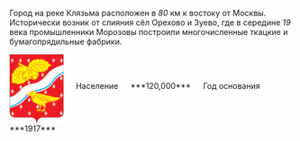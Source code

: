 <!--2021-11-06 01:56:04-->
Город на реке Клязьма расположен в *80* км к востоку от Москвы.
Исторически возник от слияния сёл Орехово и Зуево, где в середине *19* века промышленники Морозовы
построили многочисленные ткацкие и бумагопрядильные фабрики. 

<span class="dt">
  <img src="Orehovo-Zuevo.png" align="middle" width="96px"> &emsp; 
<span class="dtc">
  Население &emsp; ***120,000*** &emsp;
  Год основания &emsp; ***1917***
</span>
</span>